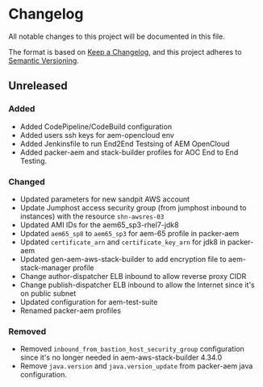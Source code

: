 # Changelog

All notable changes to this project will be documented in this file.

The format is based on [Keep a Changelog](https://keepachangelog.com/en/1.0.0/),
and this project adheres to [Semantic Versioning](https://semver.org/spec/v2.0.0.html).

## Unreleased
### Added
- Added CodePipeline/CodeBuild configuration
- Added users ssh keys for aem-opencloud env
- Added Jenkinsfile to run End2End Testsing of AEM OpenCloud
- Added packer-aem and stack-builder profiles for AOC End to End Testing.

### Changed
- Updated parameters for new sandpit AWS account
- Update Jumphost access security group (from jumphost inbound to instances) with the resource `shn-awsres-03`
- Updated AMI IDs for the aem65_sp3-rhel7-jdk8
- Updated `aem65_sp8` to `aem65_sp3` for aem-65 profile in packer-aem
- Updated `certificate_arn` and `certificate_key_arn` for jdk8 in packer-aem
- Updated gen-aem-aws-stack-builder to add encryption file to aem-stack-manager profile
- Change author-dispatcher ELB inbound to allow reverse proxy CIDR
- Change publish-dispatcher ELB inbound to allow the Internet since it's on public subnet
- Updated configuration for aem-test-suite
- Renamed packer-aem profiles

### Removed
- Removed `inbound_from_bastion_host_security_group` configuration since it's no longer needed in aem-aws-stack-builder 4.34.0
- Remove `java.version` and `java.version_update` from packer-aem java configuration.
